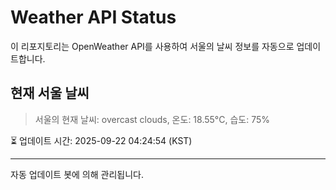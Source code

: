 
# Weather API Status

이 리포지토리는 OpenWeather API를 사용하여 서울의 날씨 정보를 자동으로 업데이트합니다.

## 현재 서울 날씨
> 서울의 현재 날씨: overcast clouds, 온도: 18.55°C, 습도: 75%

⏳ 업데이트 시간: 2025-09-22 04:24:54 (KST)

---
자동 업데이트 봇에 의해 관리됩니다.

